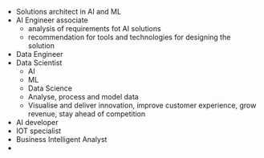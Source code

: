 - Solutions architect in AI and ML
- AI Engineer associate
    - analysis of requirements fot AI solutions
    - recommendation for tools and technologies for designing the solution
- Data Engineer
- Data Scientist
    - AI
    - ML
    - Data Science
    - Analyse, process and model data
    - Visualise and deliver innovation, improve customer experience, grow revenue, stay ahead of competition
- AI developer
- IOT specialist
- Business Intelligent Analyst
- 